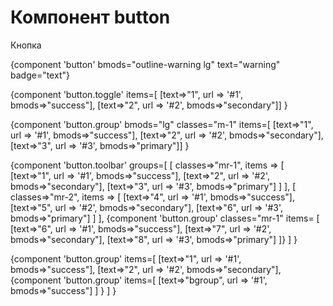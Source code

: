 # Компонент button

Кнопка

{component 'button' bmods="outline-warning lg" text="warning" badge="text"}

{component 'button.toggle' items=[
    [text=>"1", url => '#1', bmods=>"success"], 
    [text=>"2", url => '#2', bmods=>"secondary"]] 
}

{component 'button.group' bmods="lg" classes="m-1" items=[
    [text=>"1", url => '#1', bmods=>"success"], 
    [text=>"2", url => '#2', bmods=>"secondary"],
    [text=>"3", url => '#3', bmods=>"primary"]] 
}


{component 'button.toolbar' groups=[
    [
        classes=>"mr-1",
        items => [
            [text=>"1", url => '#1', bmods=>"success"], 
            [text=>"2", url => '#2', bmods=>"secondary"],
            [text=>"3", url => '#3', bmods=>"primary"]
        ]
    ],
    [
        classes=>"mr-2",
        items => [
            [text=>"4", url => '#1', bmods=>"success"], 
            [text=>"5", url => '#2', bmods=>"secondary"],
            [text=>"6", url => '#3', bmods=>"primary"]
        ]
    ],
    {component 'button.group' classes="mr-1" items= [
        [text=>"6", url => '#1',   bmods=>"success"], 
        [text=>"7", url => '#2', bmods=>"secondary"],
        [text=>"8", url => '#3', bmods=>"primary"]
    ]}
]
}

{component 'button.group'
    items=[
        [text=>"1", url => '#1', bmods=>"success"], 
        [text=>"2", url => '#2', bmods=>"secondary"],
        {component 'button.group'  items=[
                [text=>"bgroup", url => '#1', bmods=>"success"]
            ]
        }
    ] 
}